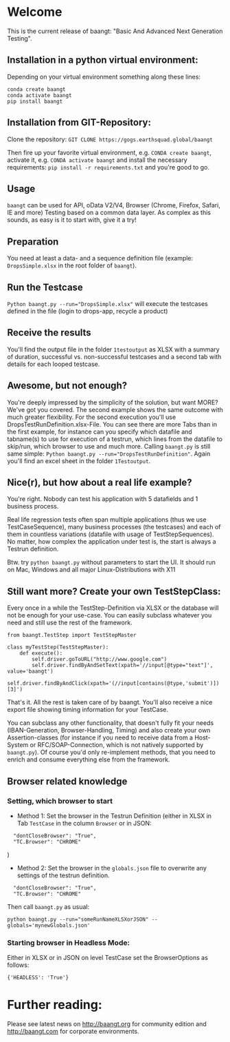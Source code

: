 # Welcome
This is the current release of baangt: "Basic And Advanced Next Generation Testing".

## Installation in a python virtual environment:
Depending on your virtual environment something along these lines:
```
conda create baangt
conda activate baangt
pip install baangt
```
## Installation from GIT-Repository:
Clone the repository: `GIT CLONE https://gogs.earthsquad.global/baangt`

Then fire up your favorite virtual environment, e.g. 
`CONDA create baangt`, activate it, e.g. `CONDA activate baangt` and install the necessary requirements: 
`pip install -r requirements.txt` and you're good to go.


## Usage
`baangt` can be used for API, oData V2/V4, Browser (Chrome, Firefox, Safari, IE and more) Testing based on a common 
data layer. As complex as this sounds, as easy is it to start with, give it a try!
## Preparation
You need at least a data- and a sequence definition file (example: `DropsSimple.xlsx` in the root folder of `baangt`).
## Run the Testcase
`Python baangt.py --run="DropsSimple.xlsx"` will execute the testcases defined in the file (login to drops-app, recycle 
a product)
## Receive the results
You'll find the output file in the folder `1testoutput` as XLSX with a summary of duration, successful vs. non-successful 
testcases and a second tab with details for each looped testcase.
## Awesome, but not enough?
You're deeply impressed by the simplicity of the solution, but want MORE? We've got you covered. The second example shows 
the same outcome with much greater flexibility. For the second execution you'll use DropsTestRunDefinition.xlsx-File. 
You can see there are more Tabs than in the first example, for instance can you specify which datafile and 
tabname(s) to use for execution of a testrun, which lines from the datafile to skip/run, which browser to use and much more.
Calling ``baangt.py`` is still same simple:
`Python baangt.py --run="DropsTestRunDefinition"`. Again you'll find an excel sheet in the folder `1Testoutput`.
## Nice(r), but how about a real life example?
You're right. Nobody can test his application with 5 datafields and 1 business process. 

Real life regression tests often span multiple applications (thus we use TestCaseSequence), many business processes 
(the testcases) and each of them in countless variations (datafile with usage of TestStepSequences). 
No matter, how complex the application under test is, the start is always a Testrun definition. 

Btw. try `python baangt.py` without parameters to start the UI. It should run on Mac, Windows and all major 
Linux-Distributions with X11 
## Still want more? Create your own TestStepClass:
Every once in a while the TestStep-Definition via XLSX or the database will not be enough for your use-case. You can 
easily subclass whatever you need and still use the rest of the framework.
```
from baangt.TestStep import TestStepMaster

class myTestStep(TestStepMaster):
    def execute():
        self.driver.goToURL("http://www.google.com")
        self.driver.findByAndSetText(xpath='//input[@type="text"]', value='baangt')
        self.driver.findByAndClick(xpath='(//input[contains(@type,'submit')])[3]')

```

That's it. All the rest is taken care of by baangt. You'll also receive a nice export file showing timing information 
for your TestCase.

You can subclass any other functionality, that doesn't fully fit your needs (IBAN-Generation, Browser-Handling, Timing) 
and also create your own Assertion-classes (for instance if you need to receive data from a Host-System or 
RFC/SOAP-Connection, which is not natively supported by ``baangt.py``). Of course you'd only re-implement methods, 
that you need to enrich and consume everything else from the framework.

## Browser related knowledge
### Setting, which browser to start
* Method 1:
Set the browser in the Testrun Definition (either in XLSX in Tab `TestCase` in the column `Browser` or in JSON:

```
  "dontCloseBrowser": "True",
  "TC.Browser": "CHROME"
``` 
)

* Method 2:
Set the browser in the `globals.json` file to overwrite any settings of the testrun definition.
```
  "dontCloseBrowser": "True",
  "TC.Browser": "CHROME"
``` 
Then call `baangt.py` as usual:

`python baangt.py --run="someRunNameXLSXorJSON" --globals='mynewGlobals.json'`

### Starting browser in Headless Mode:
Either in XLSX or in JSON on level TestCase set the BrowserOptions as follows:

`{'HEADLESS': 'True'}`

# Further reading:
Please see latest news on http://baangt.org for community edition and http://baangt.com for corporate environments.